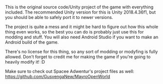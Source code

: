 This is the original source code/Unity project of the game with everything included. The recommended Unity version for this is Unity 2018.4.36f1, but you should be able to safely port it to newer versions.

The project is quite a mess and it might be hard to figure out how this whole thing even works, so the best you can do is probably just use this for modding and stuff. You will also need Android Studio if you want to make an Android build of the game.

There's no license for this thing, so any sort of modding or modyfing is fully allowed. Don't forget to credit me for making the game if you're going to heavily modify it! :D

Make sure to check out Spacee Adwentur's project files as well: https://github.com/GusvengaNew/MayroOpenWorld
